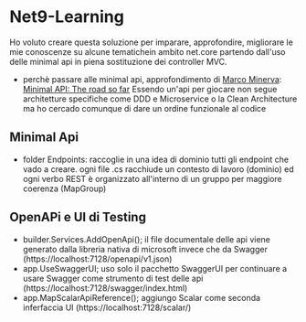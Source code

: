 # Net9-Learning
Ho voluto creare questa soluzione per imparare, approfondire, migliorare le mie conoscenze su alcune tematichein ambito net.core partendo dall'uso delle minimal api in piena sostituzione dei controller MVC.
+ perchè passare alle minimal api, approfondimento di [Marco Minerva](https://github.com/marcominerva): [Minimal API: The road so far](https://youtu.be/VKhqdZ-j7W0?si=Q4BDyVWsCDhv7Ekd)
Essendo un'api per giocare non segue architetture specifiche come DDD e Microservice o la Clean Architecture ma ho cercado comunque di dare un ordine funzionale al codice
## Minimal Api
- folder Endpoints: raccoglie in una idea di dominio tutti gli endpoint che vado a creare. ogni file .cs racchiude un contesto di lavoro (dominio) ed ogni verbo REST è organizzato all'interno di un gruppo per maggiore coerenza (MapGroup)
## OpenAPi e UI di Testing
- builder.Services.AddOpenApi(); il file documentale delle api viene generato dalla libreria nativa di microsoft invece che da Swagger (https://localhost:7128/openapi/v1.json)
- app.UseSwaggerUI; uso solo il pacchetto SwaggerUI per continuare a usare Swagger come strumento di test delle api (https://localhost:7128/swagger/index.html)
- app.MapScalarApiReference(); aggiungo Scalar come seconda inferfaccia UI (https://localhost:7128/scalar/)
